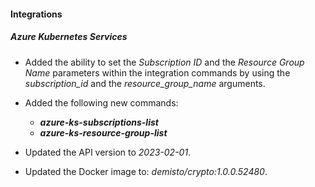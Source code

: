 
#### Integrations

##### Azure Kubernetes Services

- Added the ability to set the *Subscription ID* and the *Resource Group Name* parameters within the integration commands by using the *subscription_id* and the *resource_group_name* arguments.

- Added the following new commands:
    - ***azure-ks-subscriptions-list***
    - ***azure-ks-resource-group-list***

- Updated the API version to *2023-02-01*.

- Updated the Docker image to: *demisto/crypto:1.0.0.52480*.
